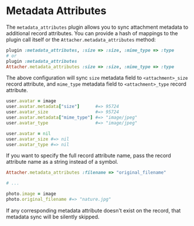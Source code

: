 # Metadata Attributes

The `metadata_attributes` plugin allows you to sync attachment metadata to
additional record attributes. You can provide a hash of mappings to the plugin
call itself or the `Attacher.metadata_attributes` method:

```rb
plugin :metadata_attributes, :size => :size, :mime_type => :type
# or
plugin :metadata_attributes
Attacher.metadata_attributes :size => :size, :mime_type => :type
```

The above configuration will sync `size` metadata field to `<attachment>_size`
record attribute, and `mime_type` metadata field to `<attachment>_type` record
attribute.

```rb
user.avatar = image
user.avatar.metadata["size"]      #=> 95724
user.avatar_size                  #=> 95724
user.avatar.metadata["mime_type"] #=> "image/jpeg"
user.avatar_type                  #=> "image/jpeg"

user.avatar = nil
user.avatar_size #=> nil
user.avatar_type #=> nil
```

If you want to specify the full record attribute name, pass the record
attribute name as a string instead of a symbol.

```rb
Attacher.metadata_attributes :filename => "original_filename"

# ...

photo.image = image
photo.original_filename #=> "nature.jpg"
```

If any corresponding metadata attribute doesn't exist on the record, that
metadata sync will be silently skipped.
